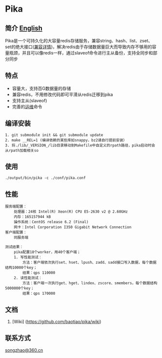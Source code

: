 # Pika
## 简介 [English](https://github.com/baotiao/pika/blob/master/README_EN.md)
Pika是一个可持久化的大容量redis存储服务，兼容string、hash、list、zset、set的绝大接口([兼容详情](https://github.com/baotiao/pika/wiki/pika支持的redis接口及兼容情况))，解决redis由于存储数据量巨大而导致内存不够用的容量瓶颈，并且可以像redis一样，通过slaveof命令进行主从备份，支持全同步和部分同步

## 特点
* 容量大，支持百G数据量的存储
* 兼容redis，不用修改代码即可平滑从redis迁移到pika
* 支持主从(slaveof)
* 完善的[运维](https://github.com/baotiao/pika/wiki/pika的一些管理命令方式说明)命令

## 编译安装
```
1. git submodule init && git submodule update
2. make __REL=1 (编译依赖的某些库如snappy，bz2请自行提前安装）
3. 将./lib/_VERSION_/lib目录移动到Makefile中自定义的rpath路径，pika启动时会从rpath加载相关so
```

## 使用
```
./output/bin/pika -c ./conf/pika.conf
```

## 性能
```
服务端配置：
	处理器：24核 Intel(R) Xeon(R) CPU E5-2630 v2 @ 2.60GHz
	内存：165157944 kB
	操作系统：CentOS release 6.2 (Final)
	网卡：Intel Corporation I350 Gigabit Network Connection
客户端配置：
	同服务端
	
测试结果：
	pika配置18个worker，用40个客户端；
	1. 写性能测试：
		方法：客户端依次执行set、hset、lpush、zadd、sadd接口写入数据，每个数据结构10000个key；
		结果：qps 110000
	2. 读性能测试：
		方法：客户端一次执行get、hget、lindex、zscore、smembers，每个数据结构5000000个key；
		结果：qps 170000
```
## 文档
1. [Wiki] (https://github.com/baotiao/pika/wiki)

## 联系方式
songzhao@360.cn
